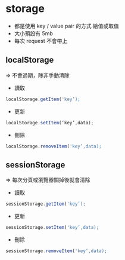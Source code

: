 # storage
- 都是使用 key / value pair 的方式 給值或取值
- 大小預設有 5mb
- 每次 request 不會帶上


## localStorage
⇒ 不會過期，除非手動清除
- 讀取  
```js
localStorage.getItem('key’);
```
- 更新
```js
localStorage.setItem(‘key’,data);
```
- 刪除
```js
localStorage.removeItem('key’,data);
```
## sessionStorage
⇒ 每次分頁或瀏覽器關掉後就會清除

- 讀取
```js
sessionStorage.getItem('key’);
```
- 更新  
```js
sessionStorage.setItem('key’,data);
```
- 刪除  
```js
sessionStorage.removeItem('key’,data);
```